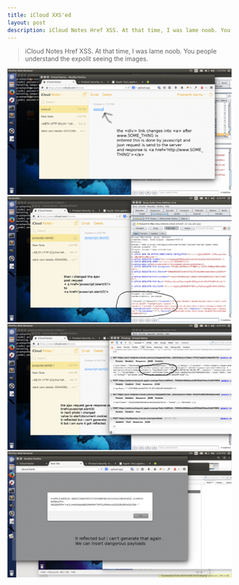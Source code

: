 ```yaml
---
title: iCloud XXS'ed
layout: post
description: iCloud Notes Href XSS. At that time, I was lame noob. You people understand the expolit seeing the images.
---
```


>iCloud Notes Href XSS. At that time, I was lame noob. You people understand the expolit seeing the images.

<img src="images/1.png">
<img src="images/4.png">
<img src="images/5.png">
<img src="images/6.png">
